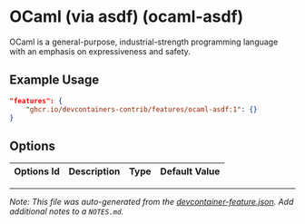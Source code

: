 
# OCaml (via asdf) (ocaml-asdf)

OCaml is a general-purpose, industrial-strength programming language with an emphasis on expressiveness and safety.

## Example Usage

```json
"features": {
    "ghcr.io/devcontainers-contrib/features/ocaml-asdf:1": {}
}
```

## Options

| Options Id | Description | Type | Default Value |
|-----|-----|-----|-----|




---

_Note: This file was auto-generated from the [devcontainer-feature.json](https://github.com/devcontainers-contrib/features/blob/main/src/ocaml-asdf/devcontainer-feature.json).  Add additional notes to a `NOTES.md`._
